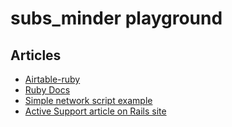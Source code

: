 # subs_minder playground

## Articles
* [Airtable-ruby](https://github.com/Airtable/airtable-ruby/blob/master/lib/airtable/table.rb)
* [Ruby Docs](https://devdocs.io/ruby~3.1/hash#method-i-each)
* [Simple network script example](https://github.com/raycast/script-commands/blob/master/commands/web-searches/google-translate.rb)
* [Active Support article on Rails site](https://guides.rubyonrails.org/active_support_core_extensions.html)
